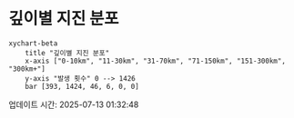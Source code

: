 # 깊이별 지진 분포

```mermaid
xychart-beta
    title "깊이별 지진 분포"
    x-axis ["0-10km", "11-30km", "31-70km", "71-150km", "151-300km", "300km+"]
    y-axis "발생 횟수" 0 --> 1426
    bar [393, 1424, 46, 6, 0, 0]
```

업데이트 시간: 2025-07-13 01:32:48
